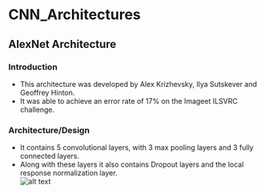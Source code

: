 # CNN_Architectures

## AlexNet Architecture

### Introduction
* This architecture was developed by Alex Krizhevsky, Ilya Sutskever and Geoffrey Hinton. <br />
* It was able to achieve an error rate of 17% on the Imageet ILSVRC challenge. <br />

### Architecture/Design
* It contains 5 convolutional layers, with 3 max pooling layers and 3 fully connected layers.<br />
* Along with these layers it also contains Dropout layers and the local response normalization layer.<br />
![alt text](https://github.com/ND15/CNN_Architectures/blob/main/imgs/AlexNet%20Architecture.jpg)
